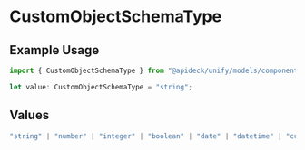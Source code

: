 # CustomObjectSchemaType

## Example Usage

```typescript
import { CustomObjectSchemaType } from "@apideck/unify/models/components";

let value: CustomObjectSchemaType = "string";
```

## Values

```typescript
"string" | "number" | "integer" | "boolean" | "date" | "datetime" | "currency" | "email" | "phone" | "reference" | "select" | "multiselect"
```